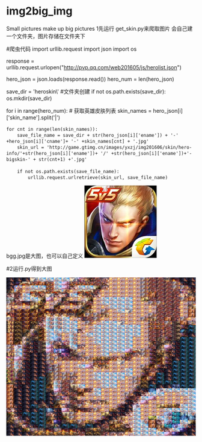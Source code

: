 # img2big_img
Small pictures make up  big pictures
1先运行 get_skin.py来爬取图片 会自己建一个文件夹，图片存储在文件夹下


#爬虫代码
import urllib.request
import json
import os

response = urllib.request.urlopen("http://pvp.qq.com/web201605/js/herolist.json")

hero_json = json.loads(response.read())
hero_num = len(hero_json)


save_dir = 'heroskin\\'  #文件夹创建
if not os.path.exists(save_dir):
    os.mkdir(save_dir)


for i in range(hero_num):
    # 获取英雄皮肤列表
    skin_names = hero_json[i]['skin_name'].split('|')

    for cnt in range(len(skin_names)):
        save_file_name = save_dir + str(hero_json[i]['ename']) + '-' +hero_json[i]['cname']+ '-' +skin_names[cnt] + '.jpg'
        skin_url = 'http://game.gtimg.cn/images/yxzj/img201606/skin/hero-info/'+str(hero_json[i]['ename'])+ '/' +str(hero_json[i]['ename'])+'-bigskin-' + str(cnt+1) +'.jpg'

        if not os.path.exists(save_file_name):
            urllib.request.urlretrieve(skin_url, save_file_name)
bgg.jpg是大图，也可以自己定义
![background](https://github.com/labAxiaoming/img2big_img/blob/master/bgg.jpg)



#2运行.py得到大图

![goal picture](https://github.com/labAxiaoming/img2big_img/blob/master/bgg3.jpg)
